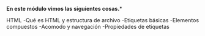 **En este módulo vimos las siguientes cosas.***

HTML
-Qué es HTML y estructura de archivo
-Etiquetas básicas
-Elementos compuestos
-Acomodo y navegación
-Propiedades de etiquetas
